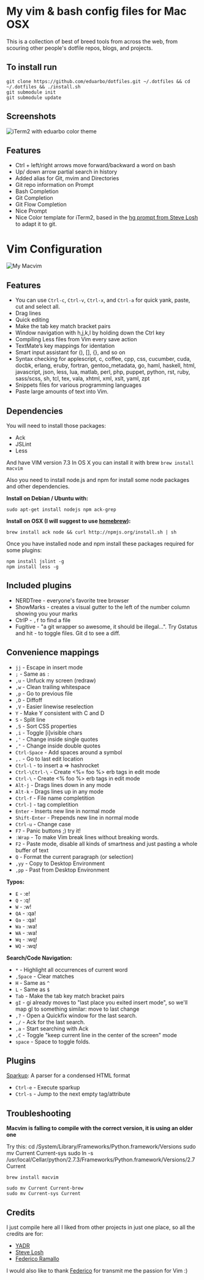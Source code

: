 My vim & bash config files for Mac OSX
======================================

This is a collection of best of breed tools from across the web, from scouring other people's dotfile repos, blogs, and projects.

To install run
--------------
    git clone https://github.com/eduarbo/dotfiles.git ~/.dotfiles && cd ~/.dotfiles && ./install.sh
    git submodule init
    git submodule update

Screenshots
-----------
![iTerm2 with eduarbo color theme](http://i.minus.com/iDiKGtFcFmfl4.png)

Features
--------
* Ctrl + left/right arrows move forward/backward a word on bash
* Up/ down arrow partial search in history
* Added alias for Git, mvim and Directories
* Git repo information on Prompt
* Bash Completion
* Git Completion
* Git Flow Completion
* Nice Prompt
* Nice Color template for iTerm2, based in the [hg prompt from Steve Losh](http://stevelosh.com/projects/hg-prompt/) to adapt it to git.

Vim Configuration
=================

![My Macvim](http://i.minus.com/ig3nxvvgSCZGS.png)

Features
--------
* You can use `Ctrl-c`, `Ctrl-v`, `Ctrl-x`, and `Ctrl-a` for quick yank, paste, cut and select all.
* Drag lines
* Quick editing
* Make the tab key match bracket pairs
* Window navigation with h,j,k,l by holding down the Ctrl key
* Compiling Less files from Vim every save action
* TextMate’s key mappings for identation
* Smart input assistant for (), [], {}, and so on
* Syntax checking for applescript, c, coffee, cpp, css, cucumber, cuda, docbk, erlang, eruby, fortran, gentoo_metadata, go, haml, haskell, html, javascript, json, less, lua, matlab, perl, php, puppet, python, rst, ruby, sass/scss, sh, tcl, tex, vala, xhtml, xml, xslt, yaml, zpt
* Snippets files for various programming languages
* Paste large amounts of text into Vim.

Dependencies
------------

You will need to install those packages:
* Ack
* JSLint
* Less

And have VIM version 7.3 In OS X you can install it with brew `brew install macvim`

Also you need to install node.js and npm for install some node packages and
other dependencies.

**Install on Debian / Ubuntu with:**

    sudo apt-get install nodejs npm ack-grep

**Install on OSX (I will suggest to use [homebrew](http://mxcl.github.com/homebrew/)):**

    brew install ack node && curl http://npmjs.org/install.sh | sh

Once you have installed node and npm install these packages required for some
plugins:

    npm install jslint -g
    npm install less -g


Included plugins
----------------

* NERDTree - everyone's favorite tree browser
* ShowMarks - creates a visual gutter to the left of the number column showing you your marks
* CtrlP - `,f` to find a file
* Fugitive - "a git wrapper so awesome, it should be illegal...". Try Gstatus and hit - to toggle files. Git d to see a diff.

Convenience mappings
--------------------

* `jj` - Escape in insert mode
* `;` - Same as `:`
* `,u` - Unfuck my screen (redraw)
* `,w` - Clean trailing whitespace
* `,p` - Go to previous file
* `,D` - Diffoff
* `,V` - Easier linewise reselection
* `Y` - Make Y consistent with C and D
* `S` - Split line
* `,S` - Sort CSS properties
* `,i` - Toggle [i]visible chars
* `,'` - Change inside single quotes
* `,"` - Change inside double quotes
* `Ctrl-Space` - Add spaces around a symbol
* `,.` - Go to last edit location
* `Ctrl-l` - to insert a => hashrocket
* `Ctrl-\Ctrl-\` - Create <%= foo %> erb tags in edit mode
* `Ctrl-\` - Create <% foo %> erb tags in edit mode
* `Alt-j` - Drags lines down in any mode
* `Alt-k` - Drags lines up in any mode
* `Ctrl-f` - File name completition
* `Ctrl-]` - tag completition
* `Enter` - Inserts new line in normal mode
* `Shift-Enter` - Prepends new line in normal mode
* `Ctrl-u` - Change case
* `F7` - Panic buttons ;) try it!
* `:Wrap` - To make Vim break lines without breaking words.
* `F2` - Paste mode, disable all kinds of smartness and just pasting a whole
  buffer of text
* `Q` - Format the current paragraph (or selection)
* `,yy` - Copy to Desktop Environment
* `,pp` - Past from Desktop Environment

**Typos:**
* `E` - :e!
* `Q` - :q!
* `W` - :w!
* `QA` - :qa!
* `Qa` - :qa!
* `Wa` - :wa!
* `WA` - :wa!
* `Wq` - :wq!
* `WQ` - :wq!

**Search/Code Navigation:**
* `*` - Highlight all occurrences of current word
* `,Space` - Clear matches
* `H` - Same as `^`
* `L` - Same as `$`
* `Tab` - Make the tab key match bracket pairs
* `gI` - gi already moves to "last place you exited insert mode", so we'll map gI to something similar: move to last change
* `,?` - Open a Quickfix window for the last search.
* `,/` - Ack for the last search.
* `,a` - Start searching with Ack
* `,C` - Toggle "keep current line in the center of the screen" mode
* `space` - Space to toggle folds.

Plugins
-------

[Sparkup](https://github.com/rstacruz/sparkup): A parser for a condensed HTML format
* `Ctrl-e` - Execute sparkup
* `Ctrl-s` - Jump to the next empty tag/attribute

Troubleshooting
---------------

**Macvim is falling to compile with the correct version, it is using an older
one**

Try this: 
    cd /System/Library/Frameworks/Python.framework/Versions
    sudo mv Current Current-sys
    sudo ln -s /usr/local/Cellar/python/2.7.3/Frameworks/Python.framework/Versions/2.7 Current

    brew install macvim

    sudo mv Current Current-brew
    sudo mv Current-sys Current

Credits
-------

I just compile here all I liked from other projects in just one place, so all the credits are for:

* [YADR](https://github.com/skwp/dotfiles)
* [Steve Losh](https://bitbucket.org/sjl/dotfiles/src)
* [Federico Ramallo](https://github.com/framallo/Vim-for-Rails)

I would also like to thank [Federico](https://github.com/framallo) for transmit me the passion for Vim :)
